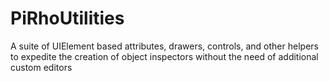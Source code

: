 # PiRhoUtilities
A suite of UIElement based attributes, drawers, controls, and other helpers to expedite the creation of object inspectors without the need of additional custom editors
